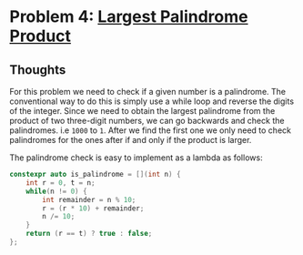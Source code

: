 # Problem 4: [Largest Palindrome Product](https://projecteuler.net/problem=4)

## Thoughts
For this problem we need to check if a given number is a palindrome. The conventional way to do this is simply use a while loop and reverse the digits of the integer. Since we need to obtain the largest palindrome from the product of two three-digit numbers, we can go backwards and check the palindromes. i.e `1000` to `1`. After we find the first one we only need to check palindromes for the ones after if and only if the product is larger. 

The palindrome check is easy to implement as a lambda as follows:
```cpp
constexpr auto is_palindrome = [](int n) {
    int r = 0, t = n;
    while(n != 0) {
        int remainder = n % 10;
        r = (r * 10) + remainder;
        n /= 10;
    }
    return (r == t) ? true : false;
};
```